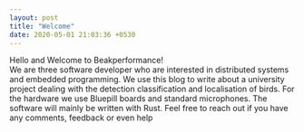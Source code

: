 ```yaml
---
layout: post
title: "Welcome"
date: 2020-05-01 21:03:36 +0530
---
```


Hello and Welcome to Beakperformance!  
We are three software developer who are interested in distributed systems and embedded programming.
We use this blog to write about a university project dealing with the detection classification and localisation of birds.
For the hardware we use Bluepill boards and standard microphones.
The software will mainly be written with Rust.
Feel free to reach out if you have any comments, feedback or even help
